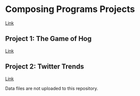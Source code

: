 # Composing Programs Projects

[Link](http://composingprograms.com/projects.html)

## Project 1: The Game of Hog

[Link](http://inst.eecs.berkeley.edu/~cs61a/fa13/proj/hog/hog.html)

## Project 2: Twitter Trends

[Link](http://inst.eecs.berkeley.edu/~cs61a/fa13/proj/trends/trends.html)

Data files are not uploaded to this repository.